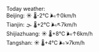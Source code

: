 Today weather:  
Beijing: ☀️   🌡️-2°C 🌬️↑0km/h  
Tianjin: 🌫  🌡️+2°C 🌬️↖7km/h  
Shijiazhuang: ☀️   🌡️+8°C 🌬️↑6km/h  
Tangshan: ☀️   🌡️+4°C 🌬️↘7km/h  
